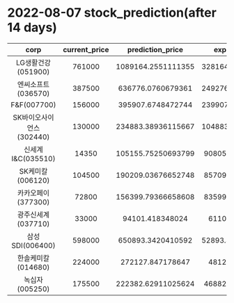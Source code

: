 # 2022-08-07 stock_prediction(after 14 days)

|   corp   |   current_price   |   prediction_price   |   expected_profit   |
|:--------:|:-----------------:|:--------------------:|:-------------------:|
|LG생활건강(051900)|761000|1089164.2551111355|328164.25511113554|
|엔씨소프트(036570)|387500|636776.0760679361|249276.07606793614|
|F&F(007700)|156000|395907.6748472744|239907.67484727438|
|SK바이오사이언스(302440)|130000|234883.38936115667|104883.38936115667|
|신세계 I&C(035510)|14350|105155.75250693799|90805.75250693799|
|SK케미칼(006120)|104500|190209.03676652748|85709.03676652748|
|카카오페이(377300)|72800|156399.79366658608|83599.79366658608|
|광주신세계(037710)|33000|94101.418348024|61101.418348024|
|삼성SDI(006400)|598000|650893.3420410592|52893.342041059164|
|한솔케미칼(014680)|224000|272127.847178647|48127.847178647|
|녹십자(005250)|175500|222382.62911025624|46882.62911025624|

